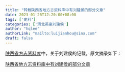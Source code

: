 ```yaml
---
title: "转载陕西省地方志资料库中有刘建侯的部分文章"
date: 2023-01-26T12:20:00+08:00
tags: ['史料']
categories: ['渭北英豪刘建侯']
author: "hqlee"
authorLink: "mailto:luijianhou@sina.com"
draft: false
---
```


[陕西省方志资料库](http://dfz.shaanxi.gov.cn/sqzlk/xbsxsz/)中，关于刘建侯的记载，原文摘录如下：

[陕西省地方志资料库中有刘建侯的部分文章](http://dfz.shaanxi.gov.cn/ggqy/js/?searchword=%E5%88%98%E5%BB%BA%E4%BE%AF)